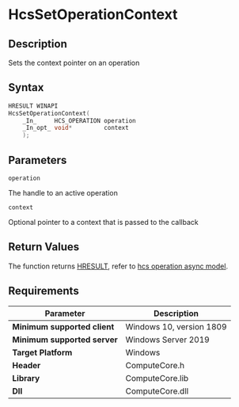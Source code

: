 # HcsSetOperationContext

## Description

Sets the context pointer on an operation

## Syntax

```cpp
HRESULT WINAPI
HcsSetOperationContext(
    _In_     HCS_OPERATION operation
    _In_opt_ void*         context
    );


```

## Parameters

`operation`

The handle to an active operation

`context`

Optional pointer to a context that is passed to the callback

## Return Values

The function returns [HRESULT](./HCSHResult.md), refer to [hcs operation async model](./../AsyncModel.md#HcsOperationResult).

## Requirements

|Parameter     |Description|
|---|---|
| **Minimum supported client** | Windows 10, version 1809 |
| **Minimum supported server** | Windows Server 2019 |
| **Target Platform** | Windows |
| **Header** | ComputeCore.h |
| **Library** | ComputeCore.lib |
| **Dll** | ComputeCore.dll |